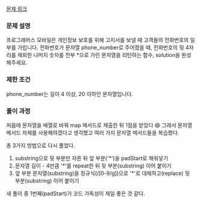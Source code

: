 [문제 링크](https://school.programmers.co.kr/learn/courses/30/lessons/12948)

### 문제 설명

프로그래머스 모바일은 개인정보 보호를 위해 고지서를 보낼 때 고객들의 전화번호의 일부를 가립니다.
전화번호가 문자열 phone_number로 주어졌을 때, 전화번호의 뒷 4자리를 제외한 나머지 숫자를 전부 \*으로 가린 문자열을 리턴하는 함수, solution을 완성해주세요.

### 제한 조건

phone_number는 길이 4 이상, 20 이하인 문자열입니다.

### 풀이 과정

처음에 문자열을 배열로 바꿔 map 메서드로 제출한 뒤 1점을 받았다 😄
그래서 문자열 메서드 자체를 사용해야겠다고 생각했고 여러 가지 문자열 메서드들을 복습했다.

총 3가지 방법으로 다시 풀었다.

1. substring으로 뒷 부분만 자른 뒤 앞 부분('\*')을 padStart로 채워넣기
2. 문자열 길이 - 4만큼 '\*'를 repeat한 뒤 뒷 부분(substring) 이어 붙이기
3. 앞 부분 문자열(substring)을 정규식(/[0-9/g])으로 '\*'로 대체하고(replace) 뒷 부분(substring) 이어 붙이기

새 풀이 중 1번째(padStart)가 코드 가독성이 제일 좋은 것 같다.
